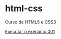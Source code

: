 # html-css
 Curso de HTML5  e CSS3

<a href="https://andersonds89.github.io/html-css/exercicios/ex001/index.html">Executar o exercício 001</a>